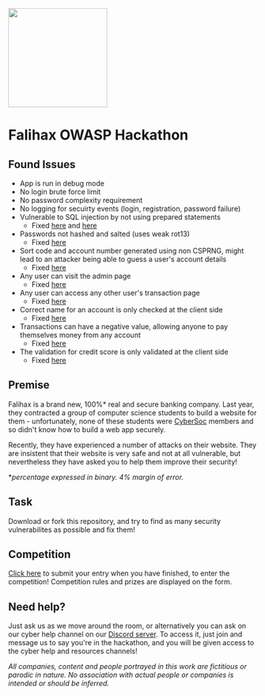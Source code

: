 <img src="static/falihax.png" width="200" />

# Falihax OWASP Hackathon

## Found Issues
- App is run in debug mode
- No login brute force limit
- No password complexity requirement
- No logging for secuirty events (login, registration, password failure)
- Vulnerable to SQL injection by not using prepared statements
	- Fixed [here](https://github.com/LukeBriggsDev/owasp-falihax/commit/51757ee526e42201e4ec316e64c3f4a95ff36c19) and [here](commit/d9f2ac0c22a95c44c5df5084f0fd392ae63ac71a)
- Passwords not hashed and salted (uses weak rot13)
	- Fixed [here](https://github.com/LukeBriggsDev/owasp-falihax/commit/d86c1663876afca48d6d15598795b3b04f9ea873)
- Sort code and account number generated using non CSPRNG, might lead to an attacker being able to guess a user's account details
	- Fixed [here](https://github.com/LukeBriggsDev/owasp-falihax/commit/85dcdad0e35cc297a65dbf6802e8e0f93cd5c253)
- Any user can visit the admin page
	- Fixed [here](https://github.com/LukeBriggsDev/owasp-falihax/commit/6dff0feb13d255abe5e8661669b6fe43003ac353)
- Any user can access any other user's transaction page
	- Fixed [here](https://github.com/LukeBriggsDev/owasp-falihax/commit/89015d8ab789c326cc7866cc23ac684a8e69b986)
- Correct name for an account is only checked at the client side
	- Fixed [here](https://github.com/LukeBriggsDev/owasp-falihax/commit/43c60628f79757080b063ebcdbb4b5e0df9f3dad)
- Transactions can have a negative value, allowing anyone to pay themselves money from any account
	- Fixed [here](https://github.com/LukeBriggsDev/owasp-falihax/commit/d0cf14043d5204cdcedc32bcb47a614106d9b8d3)
- The validation for credit score is only validated at the client side
	- Fixed [here](https://github.com/LukeBriggsDev/owasp-falihax/commit/58b3f362e5885cf8f287c91a06b1d7af3d96737a)

## Premise
Falihax is a brand new, 100%* real and secure banking company. Last year, they
contracted a group of computer science students to build a website for them -
unfortunately, none of these students
were [CyberSoc](https://cybersoc.org.uk/?r=falihax) members and so didn't know
how to build a web app securely.

Recently, they have experienced a number of
attacks on their website. They are insistent that their website is very safe and
not at all vulnerable, but nevertheless they have asked you to help them improve
their security!

**percentage expressed in binary. 4% margin of error.*

## Task
Download or fork this repository, and try to find as many security vulnerabilites
as possible and fix them!

## Competition

[Click here](https://forms.office.com/r/hza2ZDWt02) to submit your entry when
you have finished, to enter the competition! Competition rules and prizes are
displayed on the form.

## Need help?
Just ask us as we move around the room, or alternatively you can ask on our
cyber help channel on our [Discord server](https://cybersoc.org.uk/discord).
To access it, just join and message us to say you're in the hackathon, and you
will be given access to the cyber help and resources channels!

*All companies, content and people portrayed in this work
are fictitious or parodic in nature. No association with actual people or
companies is intended or should be inferred.*
